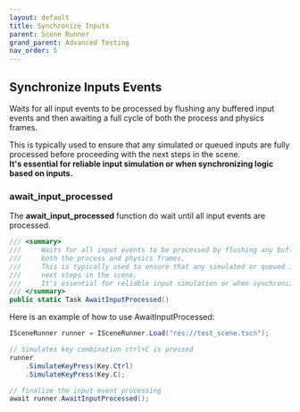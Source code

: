 ```yaml
---
layout: default
title: Synchronize Inputs
parent: Scene Runner
grand_parent: Advanced Testing
nav_order: 5
---
```


## Synchronize Inputs Events

Waits for all input events to be processed by flushing any buffered input events and then awaiting a full cycle of both the process and physics frames.<br>

This is typically used to ensure that any simulated or queued inputs are fully processed before proceeding with the next steps in the scene.<br>
**It's essential for reliable input simulation or when synchronizing logic based on inputs.**<br>

### await_input_processed

The **await_input_processed** function do wait until all input events are processed.<br>

```cs
/// <summary>
///     Waits for all input events to be processed by flushing any buffered input events and then awaiting a full cycle of
///     both the process and physics frames.
///     This is typically used to ensure that any simulated or queued inputs are fully processed before proceeding with the
///     next steps in the scene.
///     It's essential for reliable input simulation or when synchronizing logic based on inputs.
/// </summary>
public static Task AwaitInputProcessed()
```

Here is an example of how to use AwaitInputProcessed:

```cs
ISceneRunner runner = ISceneRunner.Load("res://test_scene.tscn");

// Simulates key combination ctrl+C is pressed
runner
    .SimulateKeyPress(Key.Ctrl)
    .SimulateKeyPress(Key.C);

// finalize the input event processing
await runner.AwaitInputProcessed();
```
